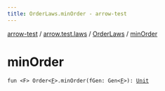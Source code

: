 ```yaml
---
title: OrderLaws.minOrder - arrow-test
---
```


[arrow-test](../../index.html) / [arrow.test.laws](../index.html) / [OrderLaws](index.html) / [minOrder](./min-order.html)

# minOrder

`fun <F> Order<`[`F`](min-order.html#F)`>.minOrder(fGen: Gen<`[`F`](min-order.html#F)`>): `[`Unit`](https://kotlinlang.org/api/latest/jvm/stdlib/kotlin/-unit/index.html)